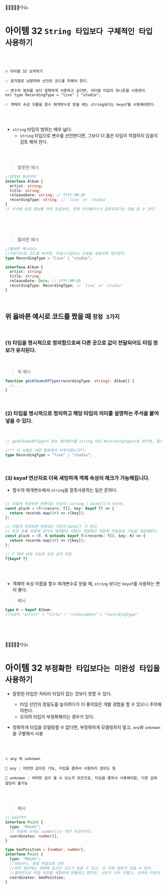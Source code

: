 🎯💡🔥📌✅👎👍

# 아이템 32 `String 타입보다 구체적인 타입 사용하기`

<br />
<br />

```
🔥 아이템 32 요약하기

✅ 문자열로 남발하여 선언된 코드를 피해야 한다.

✅ 변수의 범위를 보다 정확하게 사용하고 싶다면, 리터럴 타입의 유니온을 사용한다.
ex) type RecordingType = "live" | "studio";

✅ 객체의 속성 이름을 함수 매개변수로 받을 때는 string보다는 keyof를 사용해야한다.
```

<br />
<br />

- `string` 타입의 범위는 매우 넓다.
  - `string` 타입으로 변수를 선언한디면, 그보다 더 좁은 타입이 적절하지 읺을지 검토 해야 한다.

<br />
<br />

> 잘못된 예시

```ts
//잘못된 형식👎👎
interface Album {
  artist: string;
  title: string;
  releaseDate: string; // YYYY-MM-DD
  recordingType: string; // `live` or `studio`
}
// 주석에 타입 정보를 적어 둔걸보면, 현재 인터페이스가 잘못되었다는 것을 알 수 있다.
```

<br />
<br />
<br />

> 옳바른 예시

```ts
//옳바른 예시👍👍
//이런식으로 코드를 바꾸면, 타입스크립트는 오류를 세밀하게 체크한다.
type RecordingType = "live" | "studio";

interface Album {
  artist: string;
  title: string;
  releaseDate: Date; // YYYY-MM-DD
  recordingType: RecordingType; // `live` or `studio`
}
```

<br />

## 위 옳바른 예시로 코드를 짰을 때 `장점 3가지`

<br />

### (1) 타입을 명시적으로 정의함으로써 다른 곳으로 값이 전달되어도 타입 정보가 유지된다.

<br />

> 위 예시

```ts
function getAlbumsOfType(recordingType: string): Album[] {
  //...
}
```

<br />

### (2) 타입을 명시적으로 정의하고 해당 타입의 의미를 설명하는 주석을 붙여 넣을 수 있다.

<br />

```ts
// getAlbumsOfType이 받는 매개변수를 string 대신 RecordingType으로 바꾸면, 함수를 사용하는 곳에서 RecordingType의 설명을 볼 수 있습니다.

//** 이 녹음은 어떤 환경에서 이루어졌는지?*/
type RecordingType = "live" | "studio";
```

<br />

### (3) keyof 연산자로 더욱 세밍하게 객체 속성의 체크가 가능해집니다.

- 함수의 매개변수에서 `string`을 잘못사용하는 일은 흔하다.

```ts

// 이렇게 작성하면 반환되는 타입이 (string | Date)[]가 되는데,
const pluck = <T>(recors: T[], key: keyof T) => {
  return records.map((r) => r[key]);
};

// 이렇게 작성하면 반환되는 타입이 Date[] 가 된다.
// 또한 호출 부분에 있어서 매개변수 타입이 정밀해진 덕분에 자동완성 기능을 제공해준다.
const pluck = <T, K extends keyof T>(records: T[], key: K) => {
  return records.map((r) => r[key]);
};

// T 객체 내의 가능한 모든 값의 타입
T[keyof T]
```

<br />
<br />

- 객체의 속성 이름을 함수 매개변수로 받을 때, `string` 보다는 `keyof`를 사용하는 편이 좋다.

> 예시

```ts
type K = keyof Album;
//타입이 "artist" | "title" | "releaseDate" | "recordingType"
```

<br />
<br />
<br />

🎯💡🔥📌✅👎👍

# 아이템 32 `부정확한 타입보다는 미완성 타입을 사용하기`

- 잘못된 타입은 차라리 타입이 없는 것보다 못할 수 있다.

  - 타입 선언의 정밀도를 높이려다가 더 좋지않은 개발 경험을 할 수 있으니 주의해야한다.
  - 오히려 타입이 부정확해지는 경우가 있다.

- 정확하게 타입을 모델링할 수 없다면, 부정확하게 모델링하지 말고, `any`와 `unknown`을 구별해서 사용

<br />
<br />

```
🔥 any 와 unknown

📌 any : 어떤한 값이든 가능, 타입을 좁혀서 사용하지 않아도 됨

📌 unknown : 어떠한 값이 올 수 있는지 모르므로, 타입을 좁혀서 사용해야함, 다른 값에 할당이 불가능

```

<br />
<br />

> 예시

```ts
// bad👎👎
interface Point {
  type: "Point";
  // 좌표에 쓰이는 number[]는 약간 추상적이다.
  coordinates: number[];
}

type GeoPosition = [number, number];
interface Point {
  type: "Point";
  //좌표이니, 튜블 타입으로 선언
  //위치 정보에는 세번째 요소인 고도가 있을 수 있고, 또 다른 정보가 있을 수 있다.
  //결과적으로 타입 선언을 세밀하게 만들려고 했지만, 시도가 너무 과했고, 오히려 타입이 부정확 해졌다.
  coordinates: GeoPosition;
}
```
